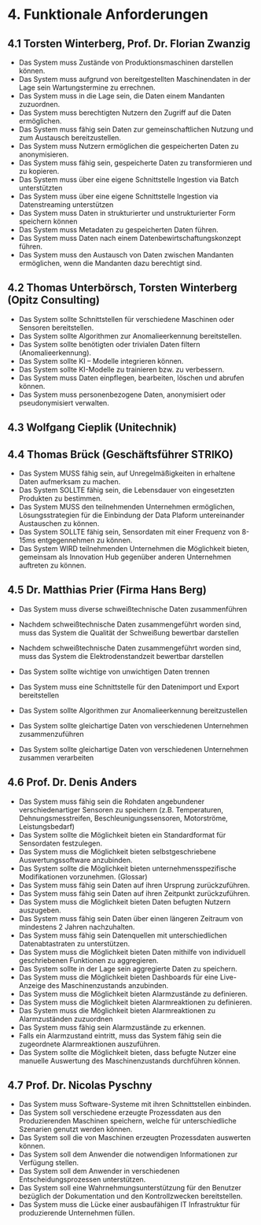 # 4. Funktionale Anforderungen

## 4.1 Torsten Winterberg, Prof. Dr. Florian Zwanzig
* Das System muss Zustände von Produktionsmaschinen darstellen können. 
* Das System muss aufgrund von bereitgestellten Maschinendaten in der Lage sein Wartungstermine zu errechnen. 
* Das System muss in die Lage sein, die Daten einem Mandanten zuzuordnen. 
* Das System muss berechtigten Nutzern den Zugriff auf die Daten ermöglichen. 
* Das System muss fähig sein Daten zur gemeinschaftlichen Nutzung und zum Austausch bereitzustellen. 
* Das System muss Nutzern ermöglichen die gespeicherten Daten zu anonymisieren. 
* Das System muss fähig sein, gespeicherte Daten zu transformieren und zu kopieren. 
* Das System muss über eine eigene Schnittstelle Ingestion via Batch unterstützten 
* Das System muss über eine eigene Schnittstelle Ingestion via Datenstreaming unterstützen 
* Das System muss Daten in strukturierter und unstrukturierter Form speichern können 
* Das System muss Metadaten zu gespeicherten Daten führen. 
* Das System muss Daten nach einem Datenbewirtschaftungskonzept führen. 
* Das System muss den Austausch von Daten zwischen Mandanten ermöglichen, wenn die Mandanten dazu berechtigt sind. 



## 4.2 Thomas Unterbörsch, Torsten Winterberg (Opitz Consulting)
* Das System sollte Schnittstellen für verschiedene Maschinen oder Sensoren bereitstellen.
* Das System sollte Algorithmen zur Anomalieerkennung bereitstellen.
* Das System sollte benötigten oder trivialen Daten filtern (Anomalieerkennung).
* Das System sollte KI – Modelle integrieren können.
* Das System sollte KI-Modelle zu trainieren bzw. zu verbessern.
* Das System muss Daten einpflegen, bearbeiten, löschen und abrufen können.
* Das System muss personenbezogene Daten, anonymisiert oder pseudonymisiert verwalten.



## 4.3 Wolfgang Cieplik (Unitechnik)




## 4.4 Thomas Brück (Geschäftsführer STRIKO)
* Das System MUSS fähig sein, auf Unregelmäßigkeiten in erhaltene Daten aufmerksam zu machen.
* Das System SOLLTE fähig sein, die Lebensdauer von eingesetzten Produkten zu bestimmen.
* Das System MUSS den teilnehmenden Unternehmen ermöglichen, Lösungsstrategien für die Einbindung der Data Plaform untereinander Austauschen zu können.
* Das System SOLLTE fähig sein, Sensordaten mit einer Frequenz von 8-15ms entgegennehmen zu können.
* Das System WIRD teilnehmenden Unternehmen die Möglichkeit bieten, gemeinsam als Innovation Hub gegenüber anderen Unternehmen auftreten zu können.



## 4.5 Dr. Matthias Prier (Firma Hans Berg)
* Das System muss diverse schweißtechnische Daten zusammenführen

* Nachdem schweißtechnische Daten zusammengeführt worden sind, muss das System die Qualität der Schweißung bewertbar darstellen
* Nachdem schweißtechnische Daten zusammengeführt worden sind, muss das System die Elektrodenstandzeit bewertbar darstellen

* Das System sollte wichtige von unwichtigen Daten trennen
* Das System muss eine Schnittstelle für den Datenimport und Export bereitstellen
* Das System sollte Algorithmen zur Anomalieerkennung bereitzustellen
* Das System sollte gleichartige Daten von verschiedenen Unternehmen zusammenzuführen
* Das System sollte gleichartige Daten von verschiedenen Unternehmen zusammen verarbeiten




## 4.6 Prof. Dr. Denis Anders
* Das System muss fähig sein die Rohdaten angebundener verschiedenartiger Sensoren zu speichern (z.B. Temperaturen, Dehnungsmesstreifen, Beschleunigungssensoren, Motorströme, Leistungsbedarf)
* Das System sollte die Möglichkeit bieten ein Standardformat für Sensordaten festzulegen.
* Das System muss die Möglichkeit bieten selbstgeschriebene Auswertungssoftware anzubinden.
* Das System sollte die Möglichkeit bieten unternehmensspezifische Modifikationen vorzunehmen. (Glossar)
* Das System muss fähig sein Daten auf ihren Ursprung zurückzuführen.
* Das System muss fähig sein Daten auf ihren Zeitpunkt zurückzuführen.
* Das System muss die Möglichkeit bieten Daten befugten Nutzern auszugeben.
* Das System muss fähig sein Daten über einen längeren Zeitraum von mindestens 2 Jahren nachzuhalten.
* Das System muss fähig sein Datenquellen mit unterschiedlichen Datenabtastraten zu unterstützen.
* Das System muss die Möglichkeit bieten Daten mithilfe von individuell geschriebenen Funktionen zu aggregieren.
* Das System sollte in der Lage sein aggregierte Daten zu speichern.
* Das System muss die Möglichkeit bieten Dashboards für eine Live-Anzeige des Maschinenzustands anzubinden.
* Das System muss die Möglichkeit bieten Alarmzustände zu definieren.
* Das System muss die Möglichkeit bieten Alarmreaktionen zu definieren.
* Das System muss die Möglichkeit bieten Alarmreaktionen zu Alarmzuständen zuzuordnen
* Das System muss fähig sein Alarmzustände zu erkennen.
* Falls ein Alarmzustand eintritt, muss das System fähig sein die zugeordnete Alarmreaktionen auszuführen.
* Das System sollte die Möglichkeit bieten, dass befugte Nutzer eine manuelle Auswertung des Maschinenzustands durchführen können.



## 4.7 Prof. Dr. Nicolas Pyschny
* Das System muss Software-Systeme mit ihren Schnittstellen einbinden.
* Das System soll verschiedene erzeugte Prozessdaten aus den Produzierenden Maschinen speichern, welche für unterschiedliche Szenarien genutzt werden können.
* Das System soll die von Maschinen erzeugten Prozessdaten auswerten können.
* Das System soll dem Anwender die notwendigen Informationen zur Verfügung stellen.
* Das System soll dem Anwender in verschiedenen Entscheidungsprozessen unterstützen.
* Das System soll eine Wahrnehmungsunterstützung für den Benutzer bezüglich der Dokumentation und den Kontrollzwecken bereitstellen.
* Das System muss die Lücke einer ausbaufähigen IT Infrastruktur für produzierende Unternehmen füllen.
